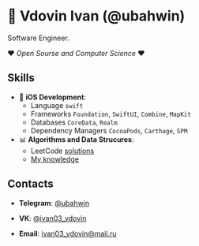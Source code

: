 # 🚀 Vdovin Ivan (@ubahwin)

Software Engineer. 

❤ *Open Sourse and Computer Science* ❤

## Skills

- 📱 **iOS Development**:
  - Language `swift`
  - Frameworks `Foundation`, `SwiftUI`, `Combine`, `MapKit`
  - Databases `CoreData`, `Realm`
  - Dependency Managers `CocoaPods`, `Carthage`, `SPM`
- 📊 **Algorithms and Data Strucures**:
  - LeetCode [solutions](https://github.com/ubahwin/leetcode)
  - [My knowledge](https://github.com/ubahwin/learning-algoritms-swift)

## Contacts

- **Telegram**: [@ubahwin](https://t.me/ubahwin)

- **VK**: [@ivan03_vdovin](https://vk.com/ivan03_vdovin)

- **Email**: [ivan03_vdovin@mail.ru](mailto:ivan03_vdovin@mail.ru)
